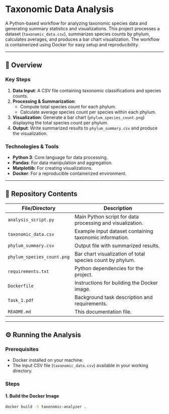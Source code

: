# Taxonomic Data Analysis

A Python-based workflow for analyzing taxonomic species data and generating summary statistics and visualizations. This project processes a dataset (`taxonomic_data.csv`), summarizes species counts by phylum, calculates averages, and produces a bar chart visualization. The workflow is containerized using Docker for easy setup and reproducibility.

---

## 🚀 **Overview**

### Key Steps
1. **Data Input**: A CSV file containing taxonomic classifications and species counts.
2. **Processing & Summarization**:
   - Compute total species count for each phylum.
   - Calculate average species count per species within each phylum.
3. **Visualization**: Generate a bar chart (`phylum_species_count.png`) displaying the total species count per phylum.
4. **Output**: Write summarized results to `phylum_summary.csv` and produce the visualization.

### Technologies & Tools
- **Python 3**: Core language for data processing.
- **Pandas**: For data manipulation and aggregation.
- **Matplotlib**: For creating visualizations.
- **Docker**: For a reproducible containerized environment.

---

## 📂 **Repository Contents**

| File/Directory            | Description                                                                 |
|---------------------------|-----------------------------------------------------------------------------|
| `analysis_script.py`      | Main Python script for data processing and visualization.                  |
| `taxonomic_data.csv`      | Example input dataset containing taxonomic information.                    |
| `phylum_summary.csv`      | Output file with summarized results.                                       |
| `phylum_species_count.png`| Bar chart visualization of total species count by phylum.                 |
| `requirements.txt`        | Python dependencies for the project.                                       |
| `Dockerfile`              | Instructions for building the Docker image.                                |
| `Task_1.pdf`              | Background task description and requirements.                              |
| `README.md`               | This documentation file.                                                   |

---

## ⚙️ **Running the Analysis**

### Prerequisites
- Docker installed on your machine.
- The input CSV file (`taxonomic_data.csv`) available in your working directory.

### Steps

#### 1. Build the Docker Image
```bash
docker build -t taxonomic-analyzer .
